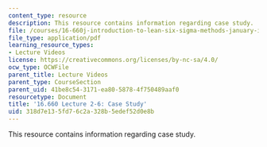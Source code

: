 ```yaml
---
content_type: resource
description: This resource contains information regarding case study.
file: /courses/16-660j-introduction-to-lean-six-sigma-methods-january-iap-2012/318d7e135fd76c2a328b5edef52d0e8b_MIT16_660JIAP12_2-6Case.pdf
file_type: application/pdf
learning_resource_types:
- Lecture Videos
license: https://creativecommons.org/licenses/by-nc-sa/4.0/
ocw_type: OCWFile
parent_title: Lecture Videos
parent_type: CourseSection
parent_uid: 41be8c54-3171-ea80-5878-4f750489aaf0
resourcetype: Document
title: '16.660 Lecture 2-6: Case Study'
uid: 318d7e13-5fd7-6c2a-328b-5edef52d0e8b
---
```

This resource contains information regarding case study.